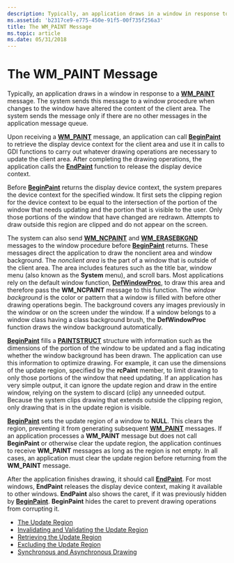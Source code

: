 ```yaml
---
description: Typically, an application draws in a window in response to a WM\_PAINT message.
ms.assetid: 'b2317ce9-e775-450e-91f5-00f735f256a3'
title: The WM_PAINT Message
ms.topic: article
ms.date: 05/31/2018
---
```


# The WM\_PAINT Message

Typically, an application draws in a window in response to a [**WM\_PAINT**](wm-paint.md) message. The system sends this message to a window procedure when changes to the window have altered the content of the client area. The system sends the message only if there are no other messages in the application message queue.

Upon receiving a [**WM\_PAINT**](wm-paint.md) message, an application can call [**BeginPaint**](/windows/desktop/api/Winuser/nf-winuser-beginpaint) to retrieve the display device context for the client area and use it in calls to GDI functions to carry out whatever drawing operations are necessary to update the client area. After completing the drawing operations, the application calls the [**EndPaint**](/windows/desktop/api/Winuser/nf-winuser-endpaint) function to release the display device context.

Before [**BeginPaint**](/windows/desktop/api/Winuser/nf-winuser-beginpaint) returns the display device context, the system prepares the device context for the specified window. It first sets the clipping region for the device context to be equal to the intersection of the portion of the window that needs updating and the portion that is visible to the user. Only those portions of the window that have changed are redrawn. Attempts to draw outside this region are clipped and do not appear on the screen.

The system can also send [**WM\_NCPAINT**](wm-ncpaint.md) and [**WM\_ERASEBKGND**](../winmsg/wm-erasebkgnd.md) messages to the window procedure before [**BeginPaint**](/windows/desktop/api/Winuser/nf-winuser-beginpaint) returns. These messages direct the application to draw the nonclient area and window background. The *nonclient area* is the part of a window that is outside of the client area. The area includes features such as the title bar, window menu (also known as the **System** menu), and scroll bars. Most applications rely on the default window function, [**DefWindowProc**](/windows/desktop/api/winuser/nf-winuser-defwindowproca), to draw this area and therefore pass the **WM\_NCPAINT** message to this function. The *window background* is the color or pattern that a window is filled with before other drawing operations begin. The background covers any images previously in the window or on the screen under the window. If a window belongs to a window class having a class background brush, the **DefWindowProc** function draws the window background automatically.

[**BeginPaint**](/windows/desktop/api/Winuser/nf-winuser-beginpaint) fills a [**PAINTSTRUCT**](/windows/win32/api/winuser/ns-winuser-paintstruct) structure with information such as the dimensions of the portion of the window to be updated and a flag indicating whether the window background has been drawn. The application can use this information to optimize drawing. For example, it can use the dimensions of the update region, specified by the **rcPaint** member, to limit drawing to only those portions of the window that need updating. If an application has very simple output, it can ignore the update region and draw in the entire window, relying on the system to discard (clip) any unneeded output. Because the system clips drawing that extends outside the clipping region, only drawing that is in the update region is visible.

[**BeginPaint**](/windows/desktop/api/Winuser/nf-winuser-beginpaint) sets the update region of a window to **NULL**. This clears the region, preventing it from generating subsequent [**WM\_PAINT**](wm-paint.md) messages. If an application processes a **WM\_PAINT** message but does not call **BeginPaint** or otherwise clear the update region, the application continues to receive **WM\_PAINT** messages as long as the region is not empty. In all cases, an application must clear the update region before returning from the **WM\_PAINT** message.

After the application finishes drawing, it should call [**EndPaint**](/windows/desktop/api/Winuser/nf-winuser-endpaint). For most windows, **EndPaint** releases the display device context, making it available to other windows. **EndPaint** also shows the caret, if it was previously hidden by [**BeginPaint**](/windows/desktop/api/Winuser/nf-winuser-beginpaint). **BeginPaint** hides the caret to prevent drawing operations from corrupting it.

-   [The Update Region](the-update-region.md)
-   [Invalidating and Validating the Update Region](invalidating-and-validating-the-update-region.md)
-   [Retrieving the Update Region](retrieving-the-update-region.md)
-   [Excluding the Update Region](excluding-the-update-region.md)
-   [Synchronous and Asynchronous Drawing](synchronous-and-asynchronous-drawing.md)

 

 
